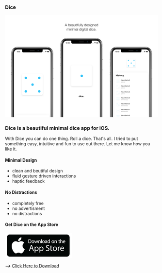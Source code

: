 ### Dice 

![alt text](dice_wallpaper.png)

### Dice is a beautiful minimal dice app for iOS. 

With Dice you can do one thing. 
Roll a dice. 
That's all. 
I tried to put something easy, intuitive and fun to use out there. 
Let me know how you like it.

#### Minimal Design
- clean and beutiful design 
- fluid gesture driven interactions
- haptic feedback 

#### No Distractions
- completely free
- no advertisment
- no distractions


#### Get Dice on the App Store

![Get Dice on the appstore](download_appstore.png)

**-->** [Click Here to Download](https://frhlch.at/f/dice?app=1)

